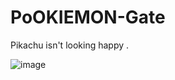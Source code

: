 # PoOKIEMON-Gate
Pikachu isn't looking happy .

![image](https://github.com/user-attachments/assets/f509b4de-5b27-49c3-b685-e65899aaa4ae)


